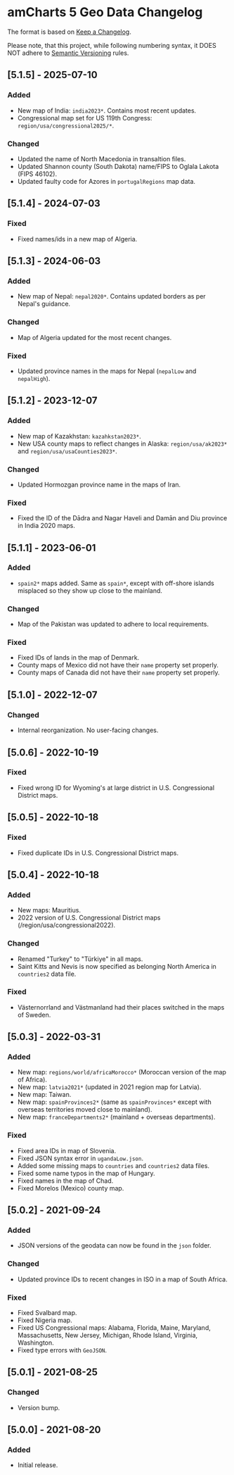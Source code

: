 # amCharts 5 Geo Data Changelog

The format is based on [Keep a Changelog](http://keepachangelog.com/en/1.0.0/).

Please note, that this project, while following numbering syntax, it DOES NOT
adhere to [Semantic Versioning](http://semver.org/spec/v2.0.0.html) rules.

## [5.1.5] - 2025-07-10

### Added
- New map of India: `india2023*`. Contains most recent updates.
- Congressional map set for US 119th Congress: `region/usa/congressional2025/*`.

### Changed
- Updated the name of North Macedonia in transaltion files.
- Updated Shannon county (South Dakota) name/FIPS to Oglala Lakota (FIPS 46102).
- Updated faulty code for Azores in `portugalRegions` map data.


## [5.1.4] - 2024-07-03

### Fixed
- Fixed names/ids in a new map of Algeria.


## [5.1.3] - 2024-06-03

### Added
- New map of Nepal: `nepal2020*`. Contains updated borders as per Nepal's guidance.

### Changed
- Map of Algeria updated for the most recent changes.

### Fixed
- Updated province names in the maps for Nepal (`nepalLow` and `nepalHigh`).


## [5.1.2] - 2023-12-07

### Added
- New map of Kazakhstan: `kazahkstan2023*`.
- New USA county maps to reflect changes in Alaska: `region/usa/ak2023*` and `region/usa/usaCounties2023*`.

### Changed
- Updated Hormozgan province name in the maps of Iran.

### Fixed
- Fixed the ID of the Dādra and Nagar Haveli and Damān and Diu province in India 2020 maps.


## [5.1.1] - 2023-06-01

### Added
- `spain2*` maps added. Same as `spain*`, except with off-shore islands misplaced so they show up close to the mainland.

### Changed
- Map of the Pakistan was updated to adhere to local requirements.

### Fixed
- Fixed IDs of lands in the map of Denmark.
- County maps of Mexico did not have their `name` property set properly.
- County maps of Canada did not have their `name` property set properly.


## [5.1.0] - 2022-12-07

### Changed
- Internal reorganization. No user-facing changes.


## [5.0.6] - 2022-10-19

### Fixed
- Fixed wrong ID for Wyoming's at large district in U.S. Congressional District maps.


## [5.0.5] - 2022-10-18

### Fixed
- Fixed duplicate IDs in U.S. Congressional District maps.


## [5.0.4] - 2022-10-18

### Added
- New maps: Mauritius.
- 2022 version of U.S. Congressional District maps (/region/usa/congressional2022).

### Changed
- Renamed "Turkey" to "Türkiye" in all maps.
- Saint Kitts and Nevis is now specified as belonging North America in `countries2` data file.

### Fixed
- Västernorrland and Västmanland had their places switched in the maps of Sweden.


## [5.0.3] - 2022-03-31

### Added
- New map: `regions/world/africaMorocco*` (Moroccan version of the map of Africa).
- New map: `latvia2021*` (updated in 2021 region map for Latvia).
- New map: Taiwan.
- New map: `spainProvinces2*` (same as `spainProvinces*` except with overseas territories moved close to mainland).
- New map: `franceDepartments2*` (mainland + overseas departments).

### Fixed
- Fixed area IDs in map of Slovenia.
- Fixed JSON syntax error in `ugandaLow.json`.
- Added some missing maps to `countries` and `countries2` data files.
- Fixed some name typos in the map of Hungary.
- Fixed names in the map of Chad.
- Fixed Morelos (Mexico) county map.


## [5.0.2] - 2021-09-24

### Added
- JSON versions of the geodata can now be found in the `json` folder.

### Changed
- Updated province IDs to recent changes in ISO in a map of South Africa.

### Fixed
- Fixed Svalbard map.
- Fixed Nigeria map.
- Fixed US Congressional maps: Alabama, Florida, Maine, Maryland, Massachusetts, New Jersey, Michigan, Rhode Island, Virginia, Washington.
- Fixed type errors with `GeoJSON`.


## [5.0.1] - 2021-08-25

### Changed
- Version bump.


## [5.0.0] - 2021-08-20

### Added
- Initial release.
